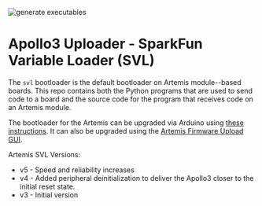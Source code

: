 ![generate executables](https://github.com/sparkfun/Apollo3_Uploader_SVL/workflows/generate%20executables/badge.svg)

# Apollo3 Uploader - SparkFun Variable Loader (SVL)

The ```svl``` bootloader is the default bootloader on Artemis module--based boards. This repo contains both the Python programs that are used to send code to a board and the source code for the program that receives code on an Artemis module.

The bootloader for the Artemis can be upgraded via Arduino using [these instructions](https://learn.sparkfun.com/tutorials/designing-with-the-sparkfun-artemis/all#troubleshooting). It can also be upgraded using the [Artemis Firmware Upload GUI](https://github.com/sparkfun/Artemis-Firmware-Upload-GUI).

Artemis SVL Versions:

* v5 - Speed and reliability increases
* v4 - Added peripheral deinitialization to deliver the Apollo3 closer to the initial reset state.
* v3 - Initial version
